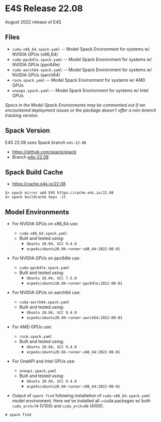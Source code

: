 # E4S Release 22.08

August 2022 release of E4S

## Files

* `cuda-x86_64.spack.yaml` -- Model Spack Environment for systems w/ NVIDIA GPUs (x86_64)
* `cuda-ppc64le.spack.yaml` -- Model Spack Environment for systems w/ NVIDIA GPUs (ppc64le)
* `cuda-aarch64.spack.yaml` -- Model Spack Environment for systems w/ NVIDIA GPUs (aarch64)
* `rocm.spack.yaml` -- Model Spack Environment for systems w/ AMD GPUs
* `oneapi.spack.yaml` -- Model Spack Environment for systems w/ Intel GPUs
  
*Specs in the Model Spack Environments may be commented out if we encountered deployment issues or the package doesn't offer a non-branch tracking version.*


## Spack Version

E4S 22.08 uses Spack branch `e4s-22.08`
* https://github.com/spack/spack
* Branch [e4s-22.08](https://github.com/spack/spack/tree/e4s-22.08)


## Spack Build Cache

* https://cache.e4s.io/22.08

```
$> spack mirror add E4S https://cache.e4s.io/22.08
$> spack buildcache keys -it
```

## Model Environments

* For NVIDIA GPUs on x86_64 use:
  * `cuda-x86_64.spack.yaml`
  * Built and tested using:
    * `Ubuntu 20.04, GCC 9.4.0`
    * `ecpe4s/ubuntu20.04-runner-x86_64:2022-08-01`

* For NVIDIA GPUs on ppc64le use:
  * `cuda-ppc64le.spack.yaml`
  * Built and tested using:
    * `Ubuntu 18.04, GCC 7.5.0`
    * `ecpe4s/ubuntu18.04-runner-ppc64le:2022-08-01`

* For NVIDIA GPUs on aarch64 use:
  * `cuda-aarch64.spack.yaml`
  * Built and tested using:
    * `Ubuntu 20.04, GCC 9.4.0`
    * `ecpe4s/ubuntu20.04-runner-aarch64:2022-08-01`

* For AMD GPUs use:
  * `rocm.spack.yaml`
  * Built and tested using:
    * `Ubuntu 20.04, GCC 9.4.0`
    * `ecpe4s/ubuntu20.04-runner-x86_64:2022-08-01`

* For OneAPI and Intel GPUs use:
  * `oneapi.spack.yaml`
  * Built and tested using:
    * `Ubuntu 20.04, GCC 9.4.0`
    * `ecpe4s/ubuntu20.04-runner-x86_64:2022-08-01`

* Output of `spack find` following installation of `cuda-x86_64.spack.yaml` model environment. Here we've installed all +cuda packages w/ both `cuda_arch=70` (V100) and `cuda_arch=80` (A100).
```
# spack find

```
